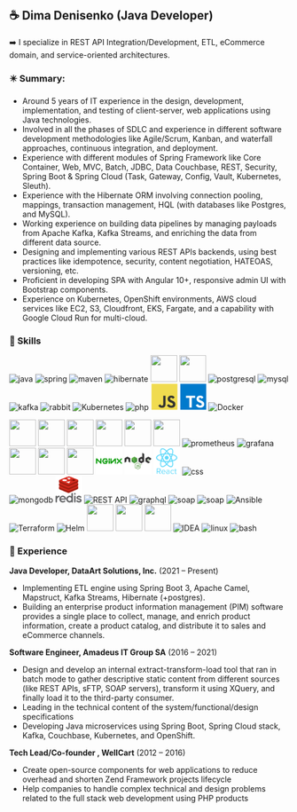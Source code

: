 ## ☕ Dima Denisenko (Java Developer)

➡️ I specialize in REST API Integration/Development, ETL, eCommerce domain, and service-oriented architectures.

### ✴️ Summary:

-    Around 5 years of IT experience in the design, development, implementation, and testing of client-server, web applications using Java technologies.
-    Involved in all the phases of SDLC and experience in different software development methodologies like Agile/Scrum, Kanban, and waterfall approaches, continuous integration, and deployment.
-    Experience with different modules of Spring Framework like Core Container, Web, MVC, Batch, JDBC, Data Couchbase, REST, Security, Spring Boot & Spring Cloud (Task, Gateway, Config, Vault, Kubernetes, Sleuth).
-    Experience with the Hibernate ORM involving connection pooling, mappings, transaction management, HQL (with databases like Postgres, and MySQL).
-    Working experience on building data pipelines by managing payloads from Apache Kafka, Kafka Streams, and enriching the data from different data source.
-    Designing and implementing various REST APIs backends, using best practices like idempotence, security, content negotiation, HATEOAS, versioning, etc.
-    Proficient in developing SPA with Angular 10+, responsive admin UI with Bootstrap components.
-    Experience on Kubernetes, OpenShift environments, AWS cloud services like EC2, S3, Cloudfront, EKS, Fargate, and a capability with Google Cloud Run for multi-cloud.

### 💼 Skills

<p align="left">
<img src="https://cdn.svgporn.com/logos/java.svg" alt="java" width="48" height="48" />
<img src="https://cdn.svgporn.com/logos/spring-icon.svg" alt="spring" width="48" height="48" />
<img src="https://user-images.githubusercontent.com/25181517/117207242-07d5a700-adf4-11eb-975e-be04e62b984b.png" alt="maven" width="48" height="48" />
<img src="https://user-images.githubusercontent.com/25181517/117207493-49665200-adf4-11eb-808e-a9c0fcc2a0a0.png" alt="hibernate" width="48" height="48" />
<img src="https://user-images.githubusercontent.com/25181517/183891673-32824908-bc5d-44f8-8f72-f0415822404a.png" alt="" width="48" height="48" />
<img src="https://user-images.githubusercontent.com/25181517/117533873-484d4480-afef-11eb-9fad-67c8605e3592.png" alt="" width="48" height="48" />
<img src="https://cdn.svgporn.com/logos/postgresql.svg" alt="postgresql" width="48" height="48" />
<img src="https://cdn.svgporn.com/logos/mysql.svg" alt="mysql" width="48" height="48" />
<img src="https://cdn.svgporn.com/logos/kafka-icon.svg" alt="kafka" width="48" height="48" />
<img src="https://cdn.svgporn.com/logos/rabbitmq-icon.svg" alt="rabbit" width="48" height="48" />
<img src="https://www.vectorlogo.zone/logos/kubernetes/kubernetes-icon.svg" alt="Kubernetes" width="48" height="48" />
<img src="https://cdn.jsdelivr.net/gh/devicons/devicon@latest/icons/php/php-original.svg"  alt="php" width="48" height="48" />
<img src="https://raw.githubusercontent.com/devicons/devicon/master/icons/javascript/javascript-original.svg" alt="javascript" width="48" height="48" />
<img src="https://raw.githubusercontent.com/devicons/devicon/master/icons/typescript/typescript-original.svg" alt="typescript" width="48" height="48" />
<img src="https://cdn.svgporn.com/logos/docker-icon.svg" alt="Docker" width="48" height="48" />
</p>
<p align="left">
<img src="https://user-images.githubusercontent.com/25181517/183892181-ad32b69e-3603-418c-b8e7-99e976c2a784.png" alt="" width="48" height="48" />
<img src="https://user-images.githubusercontent.com/25181517/190229463-87fa862f-ccf0-48da-8023-940d287df610.png" alt="" width="48" height="48" />
<img src="https://user-images.githubusercontent.com/25181517/184097317-690eea12-3a26-4f7c-8521-729ebbbb3f98.png" alt="" width="48" height="48" />
<img src="https://user-images.githubusercontent.com/25181517/184146221-671413cb-b1ae-47db-a232-b37c99281516.png" alt="" width="48" height="48" />

<img src="https://user-images.githubusercontent.com/25181517/183868728-b2e11072-00a5-47e2-8a4e-4ebbb2b8c554.png" alt="" width="48" height="48" />
<img src="https://user-images.githubusercontent.com/25181517/179090274-733373ef-3b59-4f28-9ecb-244bea700932.png" alt="" width="48" height="48" />
<img src="https://cdn.svgporn.com/logos/prometheus.svg" alt="prometheus" width="48" height="48" />
<img src="https://cdn.svgporn.com/logos/grafana.svg" alt="grafana" width="48" height="48" />
<img src="https://user-images.githubusercontent.com/25181517/190230082-55409fe9-d5a2-4f3d-bdba-0f0946190e67.png" alt="" width="48" height="48" />
<img src="https://user-images.githubusercontent.com/25181517/185157723-1ca89950-665d-467c-b653-953559daa1c7.png" alt="" width="48" height="48" />
<img src="https://user-images.githubusercontent.com/25181517/183345124-0948a5e0-5326-495f-824f-b99d3aee5467.png" alt="" width="48" height="48" />
<img src="https://raw.githubusercontent.com/devicons/devicon/master/icons/nginx/nginx-original.svg" alt="nginx" width="48" height="48" />

<img src="https://raw.githubusercontent.com/devicons/devicon/master/icons/nodejs/nodejs-original-wordmark.svg" alt="nodejs" width="48" height="48" />
<img src="https://raw.githubusercontent.com/devicons/devicon/master/icons/react/react-original-wordmark.svg" alt="react" width="48" height="48" />
<img src="https://user-images.githubusercontent.com/25181517/183898674-75a4a1b1-f960-4ea9-abcb-637170a00a75.png" alt="css" width="48" height="48" />
<br>

<img src="https://cdn.svgporn.com/logos/mongodb.svg" alt="mongodb" width="48" height="48" />
<img src="https://raw.githubusercontent.com/devicons/devicon/master/icons/redis/redis-original-wordmark.svg" alt="redis" width="48" height="48" />
<img src="https://cdn.svgporn.com/logos/openapi-icon.svg" alt="REST API" width="48" height="48" />
<img src="https://cdn.svgporn.com/logos/graphql.svg" alt="graphql" width="48" height="48" />
<img src="https://user-images.githubusercontent.com/25181517/192107860-9a9f0894-0e34-4ab3-964d-6297ee4c00e9.png" alt="soap" width="48" height="48" />
<img src="https://user-images.githubusercontent.com/25181517/192109061-e138ca71-337c-4019-8d42-4792fdaa7128.png" alt="soap" width="48" height="48" />

<img src="https://cdn.svgporn.com/logos/ansible.svg" alt="Ansible" width="48" height="48" />
<img src="https://cdn.svgporn.com/logos/terraform-icon.svg" alt="Terraform" width="48" height="48" />
<img src="https://cdn.svgporn.com/logos/helm.svg" alt="Helm" width="48" height="48" />

<img src="https://user-images.githubusercontent.com/25181517/192108372-f71d70ac-7ae6-4c0d-8395-51d8870c2ef0.png" alt="" width="48" height="48" />
<img src="https://user-images.githubusercontent.com/25181517/192108374-8da61ba1-99ec-41d7-80b8-fb2f7c0a4948.png" alt="" width="48" height="48" />
<img src="https://user-images.githubusercontent.com/25181517/192108376-c675d39b-90f6-4073-bde6-5a9291644657.png" alt="" width="48" height="48" />

<img src="https://user-images.githubusercontent.com/25181517/192108890-200809d1-439c-4e23-90d3-b090cf9a4eea.png" alt="IDEA" width="48" height="48" />
<img src="https://cdn.svgporn.com/logos/linux-tux.svg" alt="linux" width="48" height="48" />
<img src="https://cdn.svgporn.com/logos/bash-icon.svg" alt="bash" width="48" height="48" />
</p>

### 🔖 Experience

**Java Developer, DataArt Solutions, Inc.** (2021 – Present)

- Implementing ETL engine using Spring Boot 3, Apache Camel, Mapstruct, Kafka Streams, Hibernate (+postgres).
- Building an enterprise product information management (PIM) software provides a single place to collect, manage, and enrich product information, create a product catalog, and distribute it to sales and eCommerce channels.

**Software Engineer, Amadeus IT Group SA** (2016 – 2021)

- Design and develop an internal extract-transform-load tool that ran in batch mode to gather descriptive static content from different sources (like REST APIs, sFTP, SOAP servers), transform it using XQuery, and finally load it to the third-party consumer.
- Leading in the technical content of the system/functional/design specifications
- Developing Java microservices using Spring Boot, Spring Cloud stack, Kafka, Couchbase, Kubernetes, and OpenShift.
 
**Tech Lead/Co-founder , WellCart** (2012 – 2016)

- Create open-source components for web applications to reduce overhead and shorten Zend Framework projects lifecycle
- Help companies to handle complex technical and design problems related to the full stack web development using PHP products
